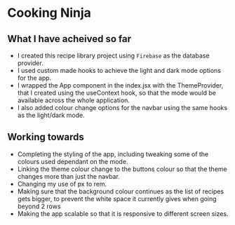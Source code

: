 # Cooking Ninja

## What I have acheived so far

* I created this recipe library project using `Firebase` as the database provider.
* I used custom made hooks to achieve the light and dark mode options for the app. 
* I wrapped the App component in the index.jsx with the ThemeProvider, that I created using the useContext hook, so that the mode would be available across the whole application.
* I also added colour change options for the navbar using the same hooks as the light/dark mode.

## Working towards

* Completing the styling of the app, including tweaking some of the colours used dependant on the mode. 
* Linking the theme colour change to the buttons colour so that the theme changes more than just the navbar.
* Changing my use of px to rem.
* Making sure that the background colour continues as the list of recipes gets bigger, to prevent the white space it currently gives when going beyond 2 rows
* Making the app scalable so that it is responsive to different screen sizes.
